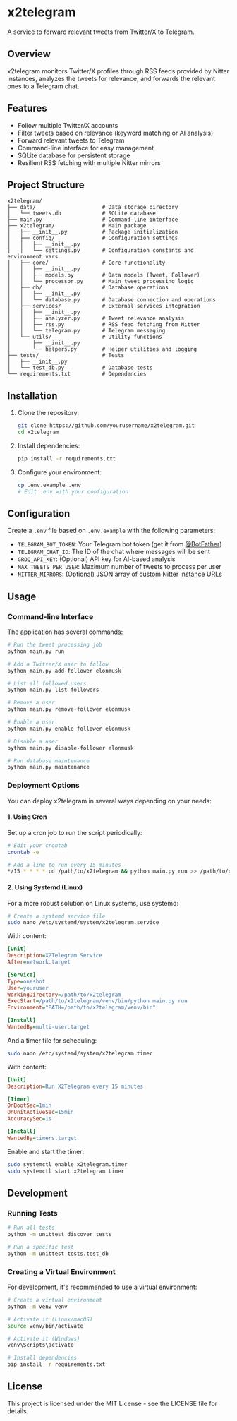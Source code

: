 # x2telegram

A service to forward relevant tweets from Twitter/X to Telegram.

## Overview

x2telegram monitors Twitter/X profiles through RSS feeds provided by Nitter instances, analyzes the tweets for relevance, and forwards the relevant ones to a Telegram chat.

## Features

- Follow multiple Twitter/X accounts
- Filter tweets based on relevance (keyword matching or AI analysis)
- Forward relevant tweets to Telegram
- Command-line interface for easy management
- SQLite database for persistent storage
- Resilient RSS fetching with multiple Nitter mirrors

## Project Structure

```
x2telegram/
├── data/                     # Data storage directory
│   └── tweets.db             # SQLite database
├── main.py                   # Command-line interface
├── x2telegram/               # Main package
│   ├── __init__.py           # Package initialization
│   ├── config/               # Configuration settings
│   │   ├── __init__.py
│   │   └── settings.py       # Configuration constants and environment vars
│   ├── core/                 # Core functionality
│   │   ├── __init__.py
│   │   ├── models.py         # Data models (Tweet, Follower)
│   │   └── processor.py      # Main tweet processing logic
│   ├── db/                   # Database operations
│   │   ├── __init__.py
│   │   └── database.py       # Database connection and operations
│   ├── services/             # External services integration
│   │   ├── __init__.py
│   │   ├── analyzer.py       # Tweet relevance analysis
│   │   ├── rss.py            # RSS feed fetching from Nitter
│   │   └── telegram.py       # Telegram messaging
│   └── utils/                # Utility functions
│       ├── __init__.py
│       └── helpers.py        # Helper utilities and logging
├── tests/                    # Tests
│   ├── __init__.py
│   └── test_db.py            # Database tests
└── requirements.txt          # Dependencies
```

## Installation

1. Clone the repository:
   ```bash
   git clone https://github.com/yourusername/x2telegram.git
   cd x2telegram
   ```

2. Install dependencies:
   ```bash
   pip install -r requirements.txt
   ```

3. Configure your environment:
   ```bash
   cp .env.example .env
   # Edit .env with your configuration
   ```

## Configuration

Create a `.env` file based on `.env.example` with the following parameters:

- `TELEGRAM_BOT_TOKEN`: Your Telegram bot token (get it from [@BotFather](https://t.me/BotFather))
- `TELEGRAM_CHAT_ID`: The ID of the chat where messages will be sent
- `GROQ_API_KEY`: (Optional) API key for AI-based analysis
- `MAX_TWEETS_PER_USER`: Maximum number of tweets to process per user
- `NITTER_MIRRORS`: (Optional) JSON array of custom Nitter instance URLs

## Usage

### Command-line Interface

The application has several commands:

```bash
# Run the tweet processing job
python main.py run

# Add a Twitter/X user to follow
python main.py add-follower elonmusk

# List all followed users
python main.py list-followers

# Remove a user
python main.py remove-follower elonmusk

# Enable a user
python main.py enable-follower elonmusk

# Disable a user
python main.py disable-follower elonmusk

# Run database maintenance
python main.py maintenance
```

### Deployment Options

You can deploy x2telegram in several ways depending on your needs:

#### 1. Using Cron

Set up a cron job to run the script periodically:

```bash
# Edit your crontab
crontab -e

# Add a line to run every 15 minutes
*/15 * * * * cd /path/to/x2telegram && python main.py run >> /path/to/x2telegram/logs/cron.log 2>&1
```

#### 2. Using Systemd (Linux)

For a more robust solution on Linux systems, use systemd:

```bash
# Create a systemd service file
sudo nano /etc/systemd/system/x2telegram.service
```

With content:
```ini
[Unit]
Description=X2Telegram Service
After=network.target

[Service]
Type=oneshot
User=youruser
WorkingDirectory=/path/to/x2telegram
ExecStart=/path/to/x2telegram/venv/bin/python main.py run
Environment="PATH=/path/to/x2telegram/venv/bin"

[Install]
WantedBy=multi-user.target
```

And a timer file for scheduling:
```bash
sudo nano /etc/systemd/system/x2telegram.timer
```

With content:
```ini
[Unit]
Description=Run X2Telegram every 15 minutes

[Timer]
OnBootSec=1min
OnUnitActiveSec=15min
AccuracySec=1s

[Install]
WantedBy=timers.target
```

Enable and start the timer:
```bash
sudo systemctl enable x2telegram.timer
sudo systemctl start x2telegram.timer
```

## Development

### Running Tests

```bash
# Run all tests
python -m unittest discover tests

# Run a specific test
python -m unittest tests.test_db
```

### Creating a Virtual Environment

For development, it's recommended to use a virtual environment:

```bash
# Create a virtual environment
python -m venv venv

# Activate it (Linux/macOS)
source venv/bin/activate

# Activate it (Windows)
venv\Scripts\activate

# Install dependencies
pip install -r requirements.txt
```

## License

This project is licensed under the MIT License - see the LICENSE file for details.